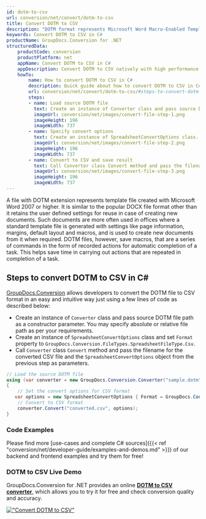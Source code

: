 ```yaml
---
id: dotm-to-csv
url: conversion/net/convert/dotm-to-csv
title: Convert DOTM to CSV
description: "DOTM format represents Microsoft Word Macro-Enabled Template with .dotm extension. Learn how to convert DOTM to CSV file programmatically in C# language using GroupDocs.Conversion for .NET library."
keywords: Convert DOTM to CSV in C#
productName: GroupDocs.Conversion for .NET
structuredData:
    productCode: conversion
    productPlatform: net
    appName: Convert DOTM to CSV in C#
    appDescription: Convert DOTM to CSV natively with high performance using C# language and server side GroupDocs.Conversion for .NET APIs, without the use of any software like Microsoft or Open Office.
    howTo:
        name: How to convert DOTM to CSV in C# 
        description: Quick guide about how to convert DOTM to CSV in C# with high performance and accuracy.
        url: conversion/net/convert/dotm-to-csv/#steps-to-convert-dotm-to-csv-in-c
        steps:
        - name: Load source DOTM file 
          text: Create an instance of Converter class and pass source DOTM file path as a constructor parameter. You may specify absolute or relative file path as per your requirements. 
          imageUrl: conversion/net/images/convert-file-step-1.png
          imageHeight: 196
          imageWidth: 737
        - name: Specify convert options 
          text: Create an instance of SpreadsheetConvertOptions class.
          imageUrl: conversion/net/images/convert-file-step-2.png
          imageHeight: 196
          imageWidth: 737
        - name: Convert to CSV and save result 
          text: Call Converter class Convert method and pass the filename for the converted HTML file and the SpreadsheetConvertOptions object from the previous step as parameters.
          imageUrl: conversion/net/images/convert-file-step-3.png
          imageHeight: 196
          imageWidth: 737
---
```


A file with DOTM extension represents template file created with Microsoft Word 2007 or higher. It is similar to the popular DOCX file format other than it retains the user defined settings for reuse in case of creating new documents. Such documents are more often used in offices where a standard template file is generated with settings like page information, margins, default layout and macros, and is used to create new documents from it when required. DOTM files, however, save macros, that are a series of commands in the form of recorded actions for automatic completion of a task. This helps save time in carrying out actions that are repeated in completion of a task.

## Steps to convert DOTM to CSV in C#

[GroupDocs.Conversion](https://products.groupdocs.com/conversion/net) allows developers to convert the DOTM file to CSV format in an easy and intuitive way just using a few lines of code as described below:

* Create an instance of `Converter` class and pass source DOTM file path as a constructor parameter. You may specify absolute or relative file path as per your requirements. 
* Create an instance of `SpreadsheetConvertOptions` class and set `Format` property to `GroupDocs.Conversion.FileTypes.SpreadsheetFileType.Csv`.
* Call `Converter` class `Convert` method and pass the filename for the converted CSV file and the `SpreadsheetConvertOptions` object from the previous step as parameters.

```csharp
// Load the source DOTM file
using (var converter = new GroupDocs.Conversion.Converter("sample.dotm"))
{
    // Set the convert options for CSV format
   var options = new SpreadsheetConvertOptions { Format = GroupDocs.Conversion.FileTypes.SpreadsheetFileType.Csv };
    // Convert to CSV format
    converter.Convert("converted.csv", options);
}
```

### Code Examples

Please find more [use-cases and complete C# sources]({{< ref "conversion/net/developer-guide/examples-and-demos.md" >}}) of our backend and frontend examples and try them for free!

### DOTM to CSV Live Demo

GroupDocs.Conversion for .NET provides an online [**DOTM to CSV converter**](https://products.groupdocs.app/conversion/dotm-to-csv), which allows you to try it for free and check conversion quality and accuracy.

[!["Convert DOTM to CSV"](conversion/net/images/convert-to-csv/convert-dotm-to-csv.png)](https://products.groupdocs.app/conversion/dotm-to-csv)